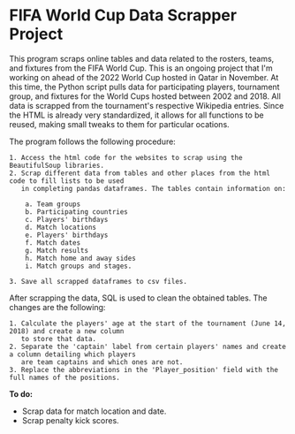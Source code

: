# FIFA World Cup Data Scrapper Project

This program scraps online tables and data related to the rosters, teams, and fixtures from the FIFA World Cup. This is an ongoing project that I'm working on ahead of the 2022 World Cup hosted in Qatar in November. At this time, the Python script pulls data for participating players, tournament group, and fixtures for the World Cups hosted between 2002 and 2018. All data is scrapped from the tournament's respective Wikipedia entries. Since the HTML is already very standardized, it allows for all functions to be reused, making small tweaks to them for particular ocations.

The program follows the following procedure:

    1. Access the html code for the websites to scrap using the BeautifulSoup libraries.
    2. Scrap different data from tables and other places from the html code to fill lists to be used
       in completing pandas dataframes. The tables contain information on:

        a. Team groups
        b. Participating countries
        c. Players' birthdays
        d. Match locations
        e. Players' birthdays
        f. Match dates
        g. Match results
        h. Match home and away sides
        i. Match groups and stages.

    3. Save all scrapped dataframes to csv files.
    
After scrapping the data, SQL is used to clean the obtained tables. The changes are the following:

    1. Calculate the players' age at the start of the tournament (June 14, 2018) and create a new column
       to store that data.
    2. Separate the 'captain' label from certain players' names and create a column detailing which players
       are team captains and which ones are not.
    3. Replace the abbreviations in the 'Player_position' field with the full names of the positions.

__To do:__
- Scrap data for match location and date.
- Scrap penalty kick scores.
